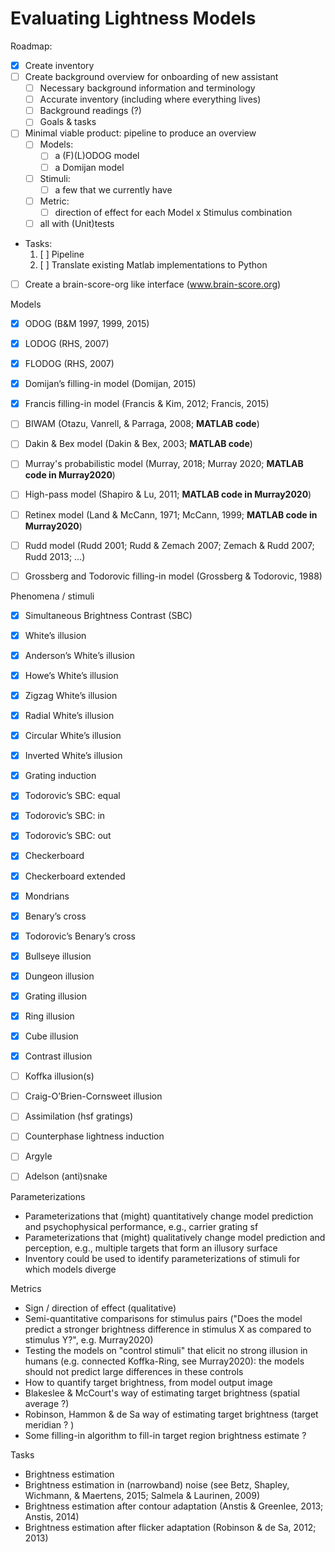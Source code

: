 # Evaluating Lightness Models

Roadmap:
- [x] Create inventory
- [ ] Create background overview for onboarding of new assistant
  - [ ] Necessary background information and terminology
  - [ ] Accurate inventory (including where everything lives)
  - [ ] Background readings (?)
  - [ ] Goals & tasks
- [ ] Minimal viable product: pipeline to produce an overview
  - [ ] Models:
    - [ ] a (F)(L)ODOG model
    - [ ] a Domijan model
  - [ ] Stimuli:
    - [ ] a few that we currently have
  - [ ] Metric:
    - [ ] direction of effect for each Model x Stimulus combination
  - [ ] all with (Unit)tests
- Tasks:
  1. [ ] Pipeline
  1. [ ] Translate existing Matlab implementations to Python
- [ ] Create a brain-score-org like interface (www.brain-score.org)


Models
- [X] ODOG (B&M 1997, 1999, 2015)
- [X] LODOG (RHS, 2007)
- [X] FLODOG (RHS, 2007)
- [X] Domijan’s filling-in model (Domijan, 2015)
- [x] Francis filling-in model (Francis & Kim, 2012; Francis, 2015)
- [ ] BIWAM (Otazu, Vanrell, & Parraga, 2008; **MATLAB code**)
- [ ] Dakin & Bex model (Dakin & Bex, 2003; **MATLAB code**)
- [ ] Murray's probabilistic model (Murray, 2018; Murray 2020; **MATLAB code in Murray2020**)
- [ ] High-pass model (Shapiro & Lu, 2011; **MATLAB code in Murray2020**)
- [ ] Retinex model (Land & McCann, 1971; McCann, 1999; **MATLAB code in Murray2020**)
- [ ] Rudd model (Rudd 2001; Rudd & Zemach 2007; Zemach & Rudd 2007; Rudd 2013; ...)
- [ ] Grossberg and Todorovic filling-in model (Grossberg & Todorovic, 1988)


Phenomena / stimuli
- [X] Simultaneous Brightness Contrast (SBC)
- [X] White’s illusion
- [X] Anderson’s White’s illusion
- [X] Howe’s White’s illusion
- [X] Zigzag White’s illusion
- [X] Radial White’s illusion
- [X] Circular White’s illusion
- [X] Inverted White’s illusion
- [X] Grating induction
- [X] Todorovic’s SBC: equal
- [X] Todorovic’s SBC: in
- [X] Todorovic’s SBC: out
- [X] Checkerboard
- [X] Checkerboard extended
- [X] Mondrians
- [X] Benary’s cross
- [X] Todorovic’s Benary’s cross
- [X] Bullseye illusion
- [X] Dungeon illusion
- [X] Grating illusion
- [X] Ring illusion
- [X] Cube illusion
- [X] Contrast illusion
- [ ] Koffka illusion(s)
- [ ] Craig-O’Brien-Cornsweet illusion
- [ ] Assimilation (hsf gratings)
- [ ] Counterphase lightness induction
- [ ] Argyle
- [ ] Adelson (anti)snake


Parameterizations
- Parameterizations that (might) quantitatively change model prediction and psychophysical performance, e.g., carrier grating sf
- Parameterizations that (might) qualitatively change model prediction and perception, e.g., multiple targets that form an illusory surface
- Inventory could be used to identify parameterizations of stimuli for which models diverge

Metrics
- Sign / direction of effect (qualitative)
- Semi-quantitative comparisons for stimulus pairs ("Does the model predict a stronger brightness difference in stimulus X as compared to stimulus Y?", e.g. Murray2020)
- Testing the models on "control stimuli" that elicit no strong illusion in humans (e.g. connected Koffka-Ring, see Murray2020): the models should not predict large differences in these controls
- How to quantify target brightness, from model output image
- Blakeslee & McCourt's way of estimating target brightness (spatial average ?)
- Robinson, Hammon & de Sa way of estimating target brightness (target meridian ? )
- Some filling-in algorithm to fill-in target region brightness estimate ?

Tasks
- Brightness estimation
- Brightness estimation in (narrowband) noise (see Betz, Shapley, Wichmann, & Maertens, 2015; Salmela & Laurinen, 2009)
- Brightness estimation after contour adaptation (Anstis & Greenlee, 2013; Anstis, 2014)
- Brightness estimation after flicker adaptation (Robinson & de Sa, 2012; 2013)
